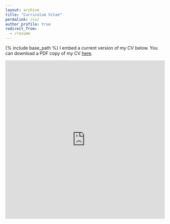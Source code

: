 ```yaml
---
layout: archive
title: "Curriculum Vitae"
permalink: /cv/
author_profile: true
redirect_from:
  - /resume
---
```


{% include base_path %}
I embed a current version of my CV below. You can download a PDF copy of my CV [here](https://kanelisd.github.io/dkanelis.github.io/files/CV_Kanelis_August_2022.pdf).

<iframe src="https://kanelisd.github.io/dkanelis.github.io/files/CV_Kanelis_August_2022.pdf" width="100%" height="500" frameborder="no" border="0" marginwidth="0" marginheight="0"></iframe>

 
